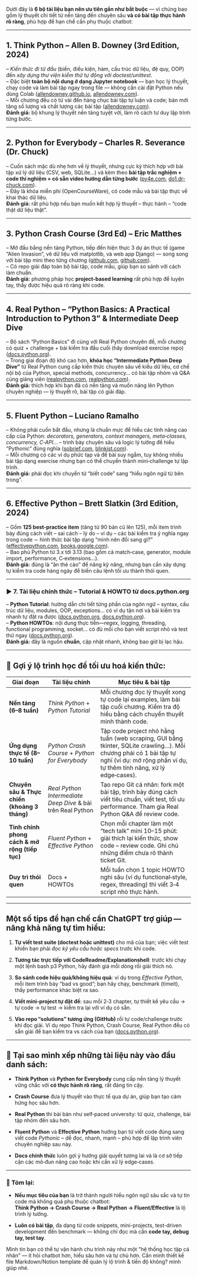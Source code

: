 Dưới đây là **6 bộ tài liệu bạn nên ưu tiên gần như bắt buộc** — vì chúng bao gồm lý thuyết chi tiết từ nền tảng đến chuyên sâu **và có bài tập thực hành rõ ràng**, phù hợp để hạn chế cần phụ thuộc chatbot:

---

## 1. **Think Python – Allen B. Downey (3rd Edition, 2024)**

– _Kiến thức đi từ đầu_ (biến, điều kiện, hàm, cấu trúc dữ liệu, đệ quy, OOP) đến _xây dựng thư viện kiểm thử tự động với doctest/unittest_.  
– Đặc biệt **toàn bộ nội dung ở dạng Jupyter notebook** — bạn học lý thuyết, chạy code và làm bài tập ngay trong file — không cần cài đặt Python nếu dùng Colab ([allendowney.github.io](https://allendowney.github.io/ThinkPython/?utm_source=chatgpt.com "Think Python — Think Python - GitHub Pages"), [allendowney.com](https://www.allendowney.com/blog/2024/02/15/think-python-third-edition/?utm_source=chatgpt.com "Think Python third edition! - Probably Overthinking It")).  
– Mỗi chương đều có từ vài đến hàng chục bài tập tự luận và code; bản mới tăng số lượng và chất lượng các bài tập ([allendowney.com](https://www.allendowney.com/blog/2024/02/15/think-python-third-edition/?utm_source=chatgpt.com "Think Python third edition! - Probably Overthinking It")).  
**Đánh giá:** bộ khung lý thuyết nền tảng tuyệt vời, làm rõ cách tư duy lập trình từng bước.

---

## 2. **Python for Everybody – Charles R. Severance (Dr. Chuck)**

– Cuốn sách mặc dù nhẹ hơn về lý thuyết, nhưng cực kỳ thích hợp với bài tập xử lý dữ liệu (CSV, web, SQLite…) và kèm theo **bài tập trắc nghiệm + code thí nghiệm + có sẵn video hướng dẫn từng bước** ([py4e.com](https://www.py4e.com/html3/?utm_source=chatgpt.com "PY4E - Python for Everybody"), [do1.dr-chuck.com](https://www.do1.dr-chuck.com/pythonlearn/EN_us/pythonlearn.pdf?utm_source=chatgpt.com "Python for Everybody")).  
– Đây là khóa miễn phí (OpenCourseWare), có code mẫu và bài tập thực về khai thác dữ liệu.  
**Đánh giá:** rất phù hợp nếu bạn muốn kết hợp lý thuyết – thực hành – “code thật dữ liệu thật”.

---

## 3. **Python Crash Course (3rd Ed) – Eric Matthes**

– Mở đầu bằng nền tảng Python, tiếp đến hiện thực 3 dự án thực tế (game “Alien Invasion”, vẽ dữ liệu với matplotlib, và web app Django) — song song với bài tập mini theo từng chương ([github.com](https://github.com/ehmatthes/pcc?utm_source=chatgpt.com "Resources for Python Crash Course, from No Starch Press."), [github.com](https://github.com/christosmil/python-crash-course?utm_source=chatgpt.com "Python Crash Course, Eric Matthes, 2nd Edition, No Starch Press")).  
– Có repo giải đáp toàn bộ bài tập, code mẫu, giúp bạn so sánh với cách làm chuẩn.  
**Đánh giá:** phương pháp học **project-based learning** rất phù hợp để luyện tay, thấy được hiệu quả rõ ràng khi code.

---

## 4. **Real Python – “Python Basics: A Practical Introduction to Python 3” & Intermediate Deep Dive**

– Bộ sách “Python Basics” đi cùng với Real Python chuyên đề, mỗi chương có quiz + challenge + bài kiểm tra đầu cuối (hãy download exercise repo) ([docs.python.org](https://docs.python.org/3/howto/functional.html?utm_source=chatgpt.com "Functional Programming HOWTO — Python 3.13.5 documentation")).  
– Trong giai đoạn độ khó cao hơn, **khóa học “Intermediate Python Deep Dive”** từ Real Python cung cấp kiến thức chuyên sâu về kiểu dữ liệu, cơ chế nội bộ của Python, special methods, concurrency… có bài tập nhóm và Q&A cùng giảng viên ([realpython.com](https://realpython.com/courses/intermediate-python-deep-dive/?utm_source=chatgpt.com "Intermediate Python Deep Dive: Write Better Python and Build Better ..."), [realpython.com](https://realpython.com/tutorials/advanced/?utm_source=chatgpt.com "Advanced Python Tutorials – Real Python")).  
**Đánh giá:** thích hợp khi bạn đã có nền tảng và muốn nâng lên Python chuyên nghiệp — lý thuyết rõ, bài tập có giải đáp.

---

## 5. **Fluent Python – Luciano Ramalho**

– Không phải cuốn bắt đầu, nhưng là chuẩn mực để hiểu các tính năng cao cấp của Python: _decorators, generators, context managers, meta‑classes, concurrency, C‑API_… – trình bày chuyên sâu và logic lý tưởng để hiểu “Pythonic” đúng nghĩa ([sobrief.com](https://sobrief.com/books/fluent-python?utm_source=chatgpt.com "Fluent Python by Luciano Ramalho | Summary, Quotes, FAQ, Audio"), [blinkist.com](https://www.blinkist.com/en/books/fluent-python-luciano-ramalho-en?utm_source=chatgpt.com "Fluent Python Summary of Key Ideas and Review - Blinkist")).  
– Mỗi chương có các ví dụ phức tạp và đề bài suy ngẫm, tuy không nhiều bài tập dạng exercise nhưng bạn có thể chuyển thành mini‑challenge tự lập trình.  
**Đánh giá:** phải đọc khi chuyển từ “biết code” sang “hiểu ngôn ngữ từ bên trong”.

---

## 6. **Effective Python – Brett Slatkin (3rd Edition, 2024)**

– Gồm **125 best-practice item** (tăng từ 90 bản cũ lên 125), mỗi item trình bày đúng cách viết – sai cách – lý do – ví dụ – các bài kiểm tra ý nghĩa ngay trong code ∼ hình thức bài tập dạng “mình nên đổi sang gì?” ([effectivepython.com](https://effectivepython.com/?utm_source=chatgpt.com "Effective Python › The Book: Third Edition"), [books.google.com](https://books.google.com/books/about/Effective_Python.html?id=JnsiEQAAQBAJ&utm_source=chatgpt.com "Effective Python : 125 Specific Ways to Write Better Python - Google Books")).  
– Bao phủ Python từ 3.x tới 3.13 (bao gồm cả match‑case, generator, module import, performance, C‑extensions…).  
**Đánh giá:** đúng là “ăn thẻ cào” để nâng kỹ năng, nhưng bạn cần xây dựng tự kiểm tra code hàng ngày để biến câu lệnh tối ưu thành thói quen.

---

### ▶️ 7. **Tài liệu chính thức – Tutorial & HOWTO từ docs.python.org**

– **Python Tutorial**: hướng dẫn chi tiết từng phần của ngôn ngữ – syntax, cấu trúc dữ liệu, modules, OOP, exceptions… có ví dụ tận nơi và bài kiểm tra nhanh tự đặt ra được ([docs.python.org](https://docs.python.org/3/tutorial/index.html?utm_source=chatgpt.com "The Python Tutorial — Python 3.13.5 documentation"), [docs.python.org](https://docs.python.org/3/tutorial/introduction.html?utm_source=chatgpt.com "3. An Informal Introduction to Python — Python 3.13.5 documentation")).  
– **Python HOWTOs**: nội dung thực tiễn—regex, logging, threading, functional programming, socket… có đủ mồi cho bạn viết script nhỏ và test thử ngay ([docs.python.org](https://docs.python.org/3/howto/index.html?utm_source=chatgpt.com "Python HOWTOs — Python 3.13.5 documentation")).  
**Đánh giá:** đây là nguồn **chuẩn**, cập nhật nhanh, không bao giờ bị lạc hậu.

---

## 🧪 Gợi ý lộ trình học để tối ưu hoá kiến thức:

|Giai đoạn|Tài liệu chính|Mục tiêu & bài tập|
|---|---|---|
|**Nền tảng (6–8 tuần)**|_Think Python_ + _Python Tutorial_|Mỗi chương đọc lý thuyết xong tự code lại examples, làm bài tập cuối chương. Kiểm tra độ hiểu bằng cách chuyển thuyết minh thành code.|
|**Ứng dụng thực tế (8–10 tuần)**|_Python Crash Course_ + _Python for Everybody_|Tập code project nhỏ hằng tuần (web scraping, GUI bằng tkinter, SQLite crawling…). Mỗi chương phải có 1 bài tập tự nghĩ (ví dụ: mở rộng phần ví dụ, tự thêm tính năng, xử lý edge‑cases).|
|**Chuyên sâu & Thực chiến (khoảng 3 tháng)**|_Real Python Intermediate Deep Dive_ & bài trên Real Python|Tạo repo Git cá nhân: fork một bài tập, trình bày đúng cách viết tiêu chuẩn, viết test, tối ưu performance. Tham gia Real Python Q&A để review code.|
|**Tinh chỉnh phong cách & mở rộng (tiếp tục)**|_Fluent Python_ + _Effective Python_|Chọn mỗi chapter làm một “tech talk” mini 10–15 phút: giải thích lại kiến thức, show code – review code. Ghi chú những điểm chưa rõ thành ticket Git.|
|**Duy trì thói quen**|Docs + HOWTOs|Mỗi tuần chọn 1 topic HOWTO nghi sâu (ví dụ functional‑style, regex, threading) thì viết 3‑4 script nhỏ thực hành.|

---

## Một số **tips để hạn chế cần ChatGPT trợ giúp** — nâng khả năng tự tìm hiểu:

1. **Tự viết test suite (doctest hoặc unittest)** cho mã của bạn; việc viết test khiến bạn phải _đọc kỹ yêu cầu hoặc specs_ trước khi code.
    
2. **Tương tác trực tiếp với CodeReadme/Explanationshell**: trước khi chạy một lệnh bash p3 Python, hãy đánh giá mỗi dòng rồi giải thích nó.
    
3. **So sánh code hiệu quả/không hiệu quả**: ví dụ trong _Effective Python_, mỗi item trình bày “bad vs good”; bạn hãy chạy, benchmark (timeit), thấy performance khác biệt ra sao.
    
4. **Viết mini‑project tự đặt đề**: sau mỗi 2‑3 chapter, tự thiết kế yêu cầu -> tự code -> tự test -> kiểm tra lại với ví dụ có sẵn.
    
5. **Vào repo “solutions” tương ứng (GitHub)** rồi tự code/challenge trước khi đọc giải. Ví dụ repo Think Python, Crash Course, Real Python đều có sẵn giải để bạn kiểm tra vs cách của bạn ([docs.python.org](https://docs.python.org/3/tutorial/datastructures.html?utm_source=chatgpt.com "5. Data Structures — Python 3.13.5 documentation")).
    

---

## 🧠 Tại sao mình xếp những tài liệu này vào đầu danh sách:

- **Think Python** và **Python for Everybody** cung cấp nền tảng lý thuyết vững chắc với **có thực hành rõ ràng**, rất đáng tin cậy.
    
- **Crash Course** đưa lý thuyết vào thực tế qua dự án, giúp bạn tạo cảm hứng học sâu hơn.
    
- **Real Python** thì bài bản như self‑paced university: từ quiz, challenge, bài tập nhóm đến sâu hơn.
    
- **Fluent Python** và **Effective Python** hướng bạn từ viết code đúng sang viết code _Pythonic_ – dễ đọc, nhanh, mạnh – phù hợp để lập trình viên chuyên nghiệp sau này.
    
- **Docs chính thức** luôn gợi ý hướng giải quyết tương lai và là cơ sở tiếp cận các mô‑đun nâng cao hoặc khi cần xử lý edge‑cases.
    

---

### 🎯 Tóm lại:

- **Nếu mục tiêu của bạn** là trở thành người hiểu ngôn ngữ sâu sắc và tự tin code mà không quá phụ thuộc chatbot:  
    **Think Python → Crash Course → Real Python → Fluent/Effective** là lộ trình lý tưởng.
    
- **Luôn có bài tập**, đa dạng từ code snippets, mini-projects, test-driven development đến benchmark — không chỉ đọc mà cần **code tay, debug tay, test tay**.
    

Mình tin bạn có thể tự vận hành chu trình này như một "hệ thống học tập cá nhân" — ít hỏi chatbot hơn, hiểu sâu hơn và tự chủ hơn. Cần mình thiết kế file Markdown/Notion template để quản lý lộ trình & tiến độ không? mình giúp nhé.